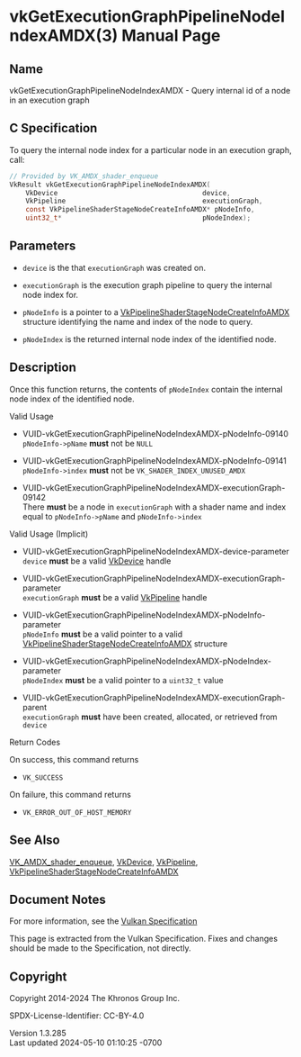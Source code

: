 # vkGetExecutionGraphPipelineNodeIndexAMDX(3) Manual Page

## Name

vkGetExecutionGraphPipelineNodeIndexAMDX - Query internal id of a node
in an execution graph



## <a href="#_c_specification" class="anchor"></a>C Specification

To query the internal node index for a particular node in an execution
graph, call:

``` c
// Provided by VK_AMDX_shader_enqueue
VkResult vkGetExecutionGraphPipelineNodeIndexAMDX(
    VkDevice                                    device,
    VkPipeline                                  executionGraph,
    const VkPipelineShaderStageNodeCreateInfoAMDX* pNodeInfo,
    uint32_t*                                   pNodeIndex);
```

## <a href="#_parameters" class="anchor"></a>Parameters

- `device` is the that `executionGraph` was created on.

- `executionGraph` is the execution graph pipeline to query the internal
  node index for.

- `pNodeInfo` is a pointer to a
  [VkPipelineShaderStageNodeCreateInfoAMDX](https://registry.khronos.org/vulkan/specs/1.3-extensions/man/html/VkPipelineShaderStageNodeCreateInfoAMDX.html)
  structure identifying the name and index of the node to query.

- `pNodeIndex` is the returned internal node index of the identified
  node.

## <a href="#_description" class="anchor"></a>Description

Once this function returns, the contents of `pNodeIndex` contain the
internal node index of the identified node.

Valid Usage

- <a href="#VUID-vkGetExecutionGraphPipelineNodeIndexAMDX-pNodeInfo-09140"
  id="VUID-vkGetExecutionGraphPipelineNodeIndexAMDX-pNodeInfo-09140"></a>
  VUID-vkGetExecutionGraphPipelineNodeIndexAMDX-pNodeInfo-09140  
  `pNodeInfo->pName` **must** not be `NULL`

- <a href="#VUID-vkGetExecutionGraphPipelineNodeIndexAMDX-pNodeInfo-09141"
  id="VUID-vkGetExecutionGraphPipelineNodeIndexAMDX-pNodeInfo-09141"></a>
  VUID-vkGetExecutionGraphPipelineNodeIndexAMDX-pNodeInfo-09141  
  `pNodeInfo->index` **must** not be `VK_SHADER_INDEX_UNUSED_AMDX`

- <a
  href="#VUID-vkGetExecutionGraphPipelineNodeIndexAMDX-executionGraph-09142"
  id="VUID-vkGetExecutionGraphPipelineNodeIndexAMDX-executionGraph-09142"></a>
  VUID-vkGetExecutionGraphPipelineNodeIndexAMDX-executionGraph-09142  
  There **must** be a node in `executionGraph` with a shader name and
  index equal to `pNodeInfo->pName` and `pNodeInfo->index`

Valid Usage (Implicit)

- <a
  href="#VUID-vkGetExecutionGraphPipelineNodeIndexAMDX-device-parameter"
  id="VUID-vkGetExecutionGraphPipelineNodeIndexAMDX-device-parameter"></a>
  VUID-vkGetExecutionGraphPipelineNodeIndexAMDX-device-parameter  
  `device` **must** be a valid [VkDevice](https://registry.khronos.org/vulkan/specs/1.3-extensions/man/html/VkDevice.html) handle

- <a
  href="#VUID-vkGetExecutionGraphPipelineNodeIndexAMDX-executionGraph-parameter"
  id="VUID-vkGetExecutionGraphPipelineNodeIndexAMDX-executionGraph-parameter"></a>
  VUID-vkGetExecutionGraphPipelineNodeIndexAMDX-executionGraph-parameter  
  `executionGraph` **must** be a valid [VkPipeline](https://registry.khronos.org/vulkan/specs/1.3-extensions/man/html/VkPipeline.html)
  handle

- <a
  href="#VUID-vkGetExecutionGraphPipelineNodeIndexAMDX-pNodeInfo-parameter"
  id="VUID-vkGetExecutionGraphPipelineNodeIndexAMDX-pNodeInfo-parameter"></a>
  VUID-vkGetExecutionGraphPipelineNodeIndexAMDX-pNodeInfo-parameter  
  `pNodeInfo` **must** be a valid pointer to a valid
  [VkPipelineShaderStageNodeCreateInfoAMDX](https://registry.khronos.org/vulkan/specs/1.3-extensions/man/html/VkPipelineShaderStageNodeCreateInfoAMDX.html)
  structure

- <a
  href="#VUID-vkGetExecutionGraphPipelineNodeIndexAMDX-pNodeIndex-parameter"
  id="VUID-vkGetExecutionGraphPipelineNodeIndexAMDX-pNodeIndex-parameter"></a>
  VUID-vkGetExecutionGraphPipelineNodeIndexAMDX-pNodeIndex-parameter  
  `pNodeIndex` **must** be a valid pointer to a `uint32_t` value

- <a
  href="#VUID-vkGetExecutionGraphPipelineNodeIndexAMDX-executionGraph-parent"
  id="VUID-vkGetExecutionGraphPipelineNodeIndexAMDX-executionGraph-parent"></a>
  VUID-vkGetExecutionGraphPipelineNodeIndexAMDX-executionGraph-parent  
  `executionGraph` **must** have been created, allocated, or retrieved
  from `device`

Return Codes

On success, this command returns  
- `VK_SUCCESS`

On failure, this command returns  
- `VK_ERROR_OUT_OF_HOST_MEMORY`

## <a href="#_see_also" class="anchor"></a>See Also

[VK_AMDX_shader_enqueue](https://registry.khronos.org/vulkan/specs/1.3-extensions/man/html/VK_AMDX_shader_enqueue.html),
[VkDevice](https://registry.khronos.org/vulkan/specs/1.3-extensions/man/html/VkDevice.html), [VkPipeline](https://registry.khronos.org/vulkan/specs/1.3-extensions/man/html/VkPipeline.html),
[VkPipelineShaderStageNodeCreateInfoAMDX](https://registry.khronos.org/vulkan/specs/1.3-extensions/man/html/VkPipelineShaderStageNodeCreateInfoAMDX.html)

## <a href="#_document_notes" class="anchor"></a>Document Notes

For more information, see the <a
href="https://registry.khronos.org/vulkan/specs/1.3-extensions/html/vkspec.html#vkGetExecutionGraphPipelineNodeIndexAMDX"
target="_blank" rel="noopener">Vulkan Specification</a>

This page is extracted from the Vulkan Specification. Fixes and changes
should be made to the Specification, not directly.

## <a href="#_copyright" class="anchor"></a>Copyright

Copyright 2014-2024 The Khronos Group Inc.

SPDX-License-Identifier: CC-BY-4.0

Version 1.3.285  
Last updated 2024-05-10 01:10:25 -0700
